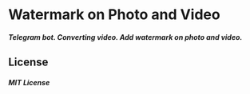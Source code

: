 # Watermark on Photo and Video

#### _Telegram bot. Converting video. Add watermark on photo and video._

## License 
##### _MIT License_
